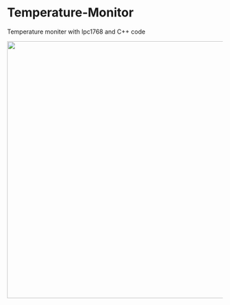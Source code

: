 # Temperature-Monitor

Temperature moniter with lpc1768 and C++ code

<img src="ezgif.com-optimize.gif" width=600><br>
